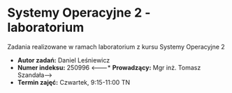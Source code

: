 # Systemy Operacyjne 2 - laboratorium
Zadania realizowane w ramach laboratorium z kursu Systemy Operacyjne 2
* **Autor zadań:** Daniel Leśniewicz
* **Numer indeksu:** 250996
<---* **Prowadzący:** Mgr inż. Tomasz Szandała-->
* **Termin zajęć:** Czwartek, 9:15-11:00 TN



